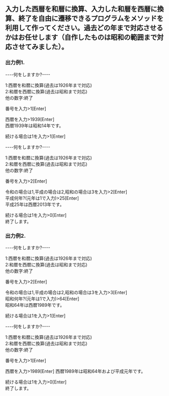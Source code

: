 ## 入力した西暦を和暦に換算、入力した和暦を西暦に換算、終了を自由に遷移できるプログラムをメソッドを利用して作ってください。過去どの年まで対応させるかはお任せします（自作したものは昭和の範囲まで対応させてみました）。

### 出力例1.  
----何をしますか?----

1:西暦を和暦に換算(過去は1926年まで対応)  
2:和暦を西暦に換算(過去は昭和まで対応)  
他の数字:終了  

番号を入力>1[Enter]  

西暦を入力>1939[Enter]  
西暦1939年は昭和14年です。

続ける場合は1を入力>1[Enter]

----何をしますか?----

1:西暦を和暦に換算(過去は1926年まで対応)  
2:和暦を西暦に換算(過去は昭和まで対応)  
他の数字:終了  

番号を入力>2[Enter]

令和の場合は1,平成の場合は2,昭和の場合は3を入力>2[Enter]  
平成何年?(元年は1で入力)>25[Enter]  
平成25年は西暦2013年です。  

続ける場合は1を入力>0[Enter]  
終了します。


### 出力例2.  
----何をしますか?----

1:西暦を和暦に換算(過去は1926年まで対応)  
2:和暦を西暦に換算(過去は昭和まで対応)  
他の数字:終了  

番号を入力>2[Enter]

令和の場合は1,平成の場合は2,昭和の場合は3を入力>3[Enter]  
昭和何年?(元年は1で入力)>64[Enter]  
昭和64年は西暦1989年です。  

続ける場合は1を入力>1[Enter]

----何をしますか?----

1:西暦を和暦に換算(過去は1926年まで対応)  
2:和暦を西暦に換算(過去は昭和まで対応)  
他の数字:終了  

番号を入力>1[Enter]

西暦を入力>1989[Enter]
西暦1989年は昭和64年および平成元年です。

続ける場合は1を入力>0[Enter]  
終了します。
